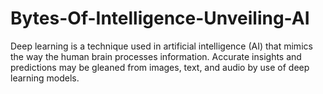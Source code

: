 # Bytes-Of-Intelligence-Unveiling-AI
Deep learning is a technique used in artificial intelligence (AI) that mimics the way the human brain processes information. Accurate insights and predictions may be gleaned from images, text, and audio by use of deep learning models.
